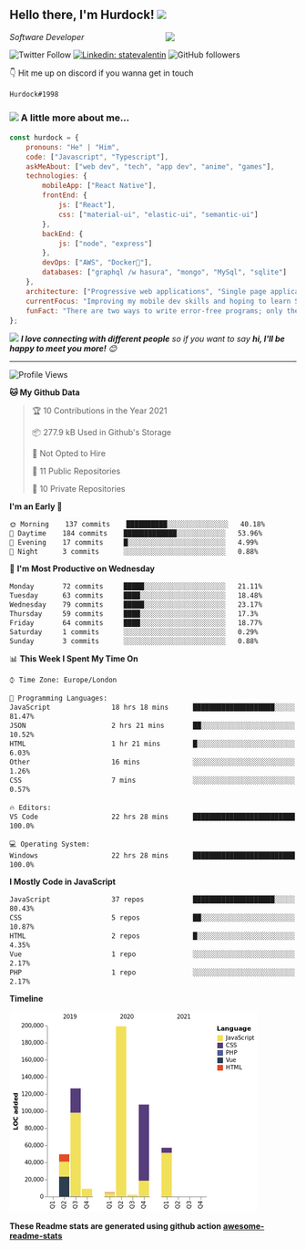 <h2>Hello there, I'm Hurdock! <img src="https://emoji.gg/assets/emoji/2469_gil_wave.png" width="50"></h2>
<img align='right' src="https://media.giphy.com/media/M9gbBd9nbDrOTu1Mqx/giphy.gif" width="230">
<p><em>Software Developer
</em></p>

![Twitter Follow](https://img.shields.io/twitter/follow/hurdock?label=Follow)
[![Linkedin: statevalentin](https://img.shields.io/badge/-Valentin_State-blue?style=flat-square&logo=Linkedin&logoColor=white&link=https://www.linkedin.com/in/statevalentin/)](https://www.linkedin.com/in/statevalentin/)
![GitHub followers](https://img.shields.io/github/followers/hurdock?label=Follow&style=social)

👇 Hit me up on discord if you wanna get in touch

```bash
Hurdock#1998
```
### <img src="https://emoji.gg/assets/emoji/3096_CuteGuyActuallyFlipsPaper.gif" width="50"> A little more about me...  

```javascript
const hurdock = {
    pronouns: "He" | "Him",
    code: ["Javascript", "Typescript"],
    askMeAbout: ["web dev", "tech", "app dev", "anime", "games"],
    technologies: {
        mobileApp: ["React Native"],
        frontEnd: {
            js: ["React"],
            css: ["material-ui", "elastic-ui", "semantic-ui"]
        },
        backEnd: {
            js: ["node", "express"]
        },
        devOps: ["AWS", "Docker🐳"],
        databases: ["graphql /w hasura", "mongo", "MySql", "sqlite"]
    },
    architecture: ["Progressive web applications", "Single page applications"],
    currentFocus: "Improving my mobile dev skills and hoping to learn Swift.",
    funFact: "There are two ways to write error-free programs; only the third one works"
};
```

<img src="https://media.giphy.com/media/LnQjpWaON8nhr21vNW/giphy.gif" width="60"> <em><b>I love connecting with different people</b> so if you want to say <b>hi, I'll be happy to meet you more!</b> 😊</em>

---
<!--START_SECTION:waka-->
![Profile Views](http://img.shields.io/badge/Profile%20Views-7-blue)

**🐱 My Github Data** 

> 🏆 10 Contributions in the Year 2021
 > 
> 📦 277.9 kB Used in Github's Storage 
 > 
> 🚫 Not Opted to Hire
 > 
> 📜 11 Public Repositories 
 > 
> 🔑 10 Private Repositories  
 > 
**I'm an Early 🐤** 

```text
🌞 Morning    137 commits    ██████████░░░░░░░░░░░░░░░   40.18% 
🌆 Daytime    184 commits    █████████████░░░░░░░░░░░░   53.96% 
🌃 Evening    17 commits     █░░░░░░░░░░░░░░░░░░░░░░░░   4.99% 
🌙 Night      3 commits      ░░░░░░░░░░░░░░░░░░░░░░░░░   0.88%

```
📅 **I'm Most Productive on Wednesday** 

```text
Monday       72 commits     █████░░░░░░░░░░░░░░░░░░░░   21.11% 
Tuesday      63 commits     ████░░░░░░░░░░░░░░░░░░░░░   18.48% 
Wednesday    79 commits     █████░░░░░░░░░░░░░░░░░░░░   23.17% 
Thursday     59 commits     ████░░░░░░░░░░░░░░░░░░░░░   17.3% 
Friday       64 commits     ████░░░░░░░░░░░░░░░░░░░░░   18.77% 
Saturday     1 commits      ░░░░░░░░░░░░░░░░░░░░░░░░░   0.29% 
Sunday       3 commits      ░░░░░░░░░░░░░░░░░░░░░░░░░   0.88%

```


📊 **This Week I Spent My Time On** 

```text
⌚︎ Time Zone: Europe/London

💬 Programming Languages: 
JavaScript               18 hrs 18 mins      ████████████████████░░░░░   81.47% 
JSON                     2 hrs 21 mins       ██░░░░░░░░░░░░░░░░░░░░░░░   10.52% 
HTML                     1 hr 21 mins        █░░░░░░░░░░░░░░░░░░░░░░░░   6.03% 
Other                    16 mins             ░░░░░░░░░░░░░░░░░░░░░░░░░   1.26% 
CSS                      7 mins              ░░░░░░░░░░░░░░░░░░░░░░░░░   0.57%

🔥 Editors: 
VS Code                  22 hrs 28 mins      █████████████████████████   100.0%

💻 Operating System: 
Windows                  22 hrs 28 mins      █████████████████████████   100.0%

```

**I Mostly Code in JavaScript** 

```text
JavaScript               37 repos            ████████████████████░░░░░   80.43% 
CSS                      5 repos             ██░░░░░░░░░░░░░░░░░░░░░░░   10.87% 
HTML                     2 repos             █░░░░░░░░░░░░░░░░░░░░░░░░   4.35% 
Vue                      1 repo              ░░░░░░░░░░░░░░░░░░░░░░░░░   2.17% 
PHP                      1 repo              ░░░░░░░░░░░░░░░░░░░░░░░░░   2.17%

```


**Timeline**

![Chart not found](https://raw.githubusercontent.com/Hurdock/Hurdock/main/charts/bar_graph.png) 


<!--END_SECTION:waka-->

**These Readme stats are generated using github action [awesome-readme-stats](https://github.com/anmol098/waka-readme-stats)**
